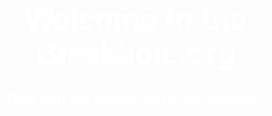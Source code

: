 <!DOCTYPE html>
<html lang="en">
<head>
    <meta charset="UTF-8">
    <meta name="viewport" content="width=device-width, initial-scale=1.0">
    <title>Blackhole.org</title>
    <style>
        body {
            background-image: url('https://images.unsplash.com/photo-1531490780509-152db0c9a863');
            background-size: cover;
            color: white;
            text-align: center;
            font-family: Arial, sans-serif;
        }
        h1 {
            margin-top: 20%;
            font-size: 3rem;
        }
        p {
            font-size: 1.5rem;
        }
    </style>
</head>
<body>
    <h1>Welcome to the Blackhole.org</h1>
    <p>Dive into the mysteries of the universe.</p>
</body>
</html>
